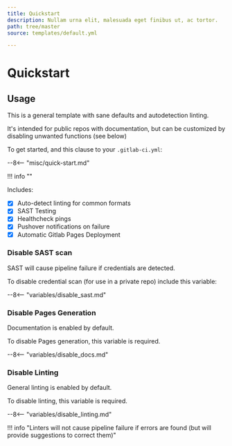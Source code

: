 ```yaml
---
title: Quickstart
description: Nullam urna elit, malesuada eget finibus ut, ac tortor.
path: tree/master
source: templates/default.yml

---
```


# Quickstart

## Usage

This is a general template with sane defaults and autodetection linting.

It's intended for public repos with documentation, but can be customized by disabling unwanted functions (see below)

To get started, and this clause to your `.gitlab-ci.yml`:

--8<-- "misc/quick-start.md"

!!! info ""

Includes:

- [X] Auto-detect linting for common formats
- [X] SAST Testing
- [X] Healthcheck pings
- [X] Pushover notifications on failure
- [X] Automatic Gitlab Pages Deployment

### Disable SAST scan

SAST will cause pipeline failure if credentials are detected.

To disable credential scan (for use in a private repo) include this variable:

--8<-- "variables/disable_sast.md"

### Disable Pages Generation

Documentation is enabled by default.

To disable Pages generation, this variable is required.

--8<-- "variables/disable_docs.md"

### Disable Linting

General linting is enabled by default.

To disable linting, this variable is required.

--8<-- "variables/disable_linting.md"

!!! info "Linters will not cause pipeline failure if errors are found (but will provide suggestions to correct them)"
